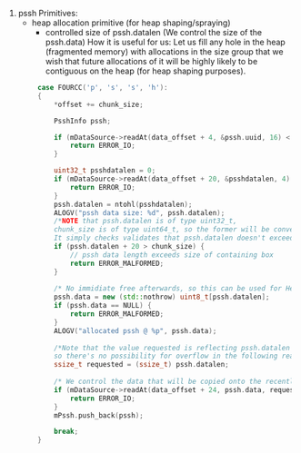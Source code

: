 
1. pssh
   Primitives:
   - heap allocation primitive (for heap shaping/spraying)
        - controlled size of pssh.datalen (We control the size of the pssh.data)
     How it is useful for us:
        Let us fill any hole in the heap (fragmented memory) with allocations in the size group that 
        we wish that future allocations of it will be highly likely to be contiguous on the heap (for heap shaping purposes).

```cpp
        case FOURCC('p', 's', 's', 'h'):
        {
            *offset += chunk_size;

            PsshInfo pssh;

            if (mDataSource->readAt(data_offset + 4, &pssh.uuid, 16) < 16) {
                return ERROR_IO;
            }

            uint32_t psshdatalen = 0;
            if (mDataSource->readAt(data_offset + 20, &psshdatalen, 4) < 4) {
                return ERROR_IO;
            }
            pssh.datalen = ntohl(psshdatalen);
            ALOGV("pssh data size: %d", pssh.datalen);
            /*NOTE that pssh.datalen is of type uint32_t, 
            chunk_size is of type uint64_t, so the former will be converted to a uint64_t for the comparision by zero-extending it (integer promotion rules) so apperantly no bug in here
            It simply checks validates that pssh.datalen doesn't exceed size of the current box */
            if (pssh.datalen + 20 > chunk_size) {
                // pssh data length exceeds size of containing box
                return ERROR_MALFORMED;
            }
            
            /* No immidiate free afterwards, so this can be used for Heap spary/shaping */
            pssh.data = new (std::nothrow) uint8_t[pssh.datalen];
            if (pssh.data == NULL) {
                return ERROR_MALFORMED;
            }
            ALOGV("allocated pssh @ %p", pssh.data);
      
            /*Note that the value requested is reflecting pssh.datalen (value preserving conversion)
            so there's no possibility for overflow in the following readAt() call */ 
            ssize_t requested = (ssize_t) pssh.datalen;
            
            /* We control the data that will be copied onto the recently allocated heap space */
            if (mDataSource->readAt(data_offset + 24, pssh.data, requested) < requested) {
                return ERROR_IO;
            }
            mPssh.push_back(pssh);

            break;
        }
```